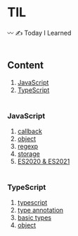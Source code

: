 # TIL
〰️ ✍️ Today I Learned
<br/><br/>

## Content
1. [JavaScript](#JavaScript)
2. [TypeScript](#TypeScript)
<br/><br/>

### JavaScript
1. [callback](./JavaScript/callback.md)
2. [object](./JavaScript/object.md)
3. [regexp](./JavaScript/regexp.md)
4. [storage](./JavaScript/storage.md)
5. [ES2020 & ES2021](./JavaScript/es2020-es2021.md)
<br/><br/>

### TypeScript
1. [typescript](./TypeScript/typescript.md)
2. [type annotation](./TypeScript/type-annotation.md)
3. [basic types](./TypeScript/basic-types.md)
4. [object](./TypeScript/object.md)
<br/><br/>
